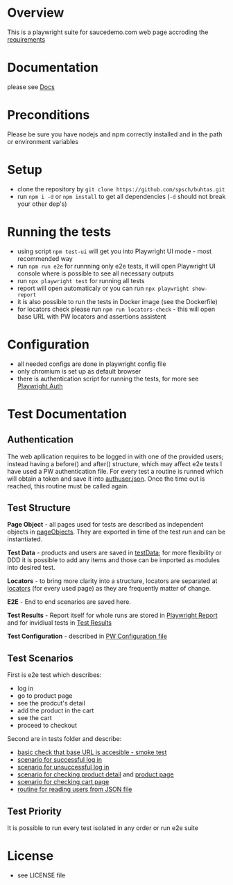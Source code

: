 # Overview
This is a playwright suite for saucedemo.com web page accroding the [requirements](REQUIREMENTS.md)

# Documentation
please see [Docs](docs/index.html)

# Preconditions
Please be sure you have nodejs and npm correctly installed and in the path or environment variables

# Setup
- clone the repository by `git clone https://github.com/spsch/buhtas.git`
- run `npm i -d` or `npm install` to get all dependencies (`-d` should not break your other dep's)

# Running the tests
- using script `npm test-ui` will get you into Playwright UI mode - most recommended way
- run `npm run e2e` for runnning only e2e tests, it will open Playwright UI console where is possible to see all necessary outputs
- run `npx playwright test` for running all tests
- report will open automaticaly or you can run `npx playwright show-report`
- it is also possible to run the tests in Docker image (see the Dockerfile)
- for locators check please run `npm run locators-check` - this will open base URL with PW locators and assertions assistent

# Configuration
- all needed configs are done in playwright config file
- only chromium is set up as default browser
- there is authentication script for running the tests, for more see [Playwright Auth](https://playwright.dev/docs/auth)

# Test Documentation

## Authentication

The web apllication requires to be logged in with one of the provided users; instead having a before() and after() structure, which may affect e2e 
tests I have used a PW authentication file. For every test a routine is runned which will obtain a token and save it into [authuser.json](.auth/authuser.json).
Once the time out is reached, this routine must be called again.

## Test Structure

**Page Object** - all pages used for tests are described as independent objects in [pageObjects](pageObjects). They are exported in time of the test run and can be instantiated.

**Test Data** - products and users are saved in [testData](testData); for more flexibility or DDD it is possible to add any items and those can be imported as modules into desired test.

**Locators** - to bring more clarity into a structure, locators are separated at [locators](locators) (for every used page) as they are frequently matter of change.

**E2E** - End to end scenarios are saved here.

**Test Results** - Report itself for whole runs are stored in [Playwright Report](playwright-report) and for invidiual tests in [Test Results](test-results)

**Test Configuration** - described in [PW Configuration file](playwright.config.ts)

## Test Scenarios

First is e2e test which describes:
- log in
- go to product page
- see the prodcut's detail
- add the product in the cart
- see the cart
- proceed to checkout

Second are in tests folder and describe:
- [basic check that base URL is accesible - smoke test](tests/basicPwFuncSmokeTest.spec.ts)
- [scenario for successful log in](tests/login.spec.ts)
- [scenario for unsuccessful log in](tests/loginfail.spec.ts)
- [scenario for checking product detail](tests/productDetail.spec.ts) and [product page](tests/products.spec.ts)
- [scenario for checking cart page](tests/cart.spec.ts)
- [routine for reading users from JSON file](tests/readJsonFileTest.spec.ts)

## Test Priority

It is possible to run every test isolated in any order or run e2e suite


# License
- see LICENSE file